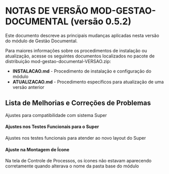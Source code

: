 # NOTAS DE VERSÃO MOD-GESTAO-DOCUMENTAL (versão 0.5.2)

Este documento descreve as principais mudanças aplicadas nesta versão do módulo de Gestão Documental.

Para maiores informações sobre os procedimentos de instalação ou atualização, acesse os seguintes documentos localizados no pacote de distribuição mod-gestao-documental-VERSAO.zip:

* **INSTALACAO.md** - Procedimento de instalação e configuração do módulo
* **ATUALIZACAO.md** - Procedimento específicos para atualização de uma versão anterior


## Lista de Melhorias e Correções de Problemas

Ajustes para compatibilidade com sistema Super

#### Ajustes nos Testes Funcionais para o Super

Ajustes nos testes funcionais para atender ao novo layout do Super


#### Ajuste na Montagem de Ícone 

Na tela de Controle de Processos, os ícones não estavam aparecendo corretamente quando alterava o nome da pasta base do módulo
